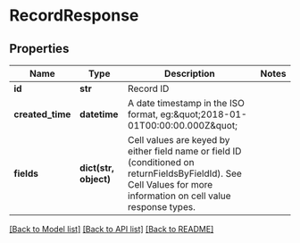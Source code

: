 # RecordResponse

## Properties
Name | Type | Description | Notes
------------ | ------------- | ------------- | -------------
**id** | **str** | Record ID | 
**created_time** | **datetime** | A date timestamp in the ISO format, eg:\&quot;2018-01-01T00:00:00.000Z\&quot; | 
**fields** | **dict(str, object)** | Cell values are keyed by either field name or field ID (conditioned on returnFieldsByFieldId). See Cell Values for more information on cell value response types. | 

[[Back to Model list]](../README.md#documentation-for-models) [[Back to API list]](../README.md#documentation-for-api-endpoints) [[Back to README]](../README.md)

